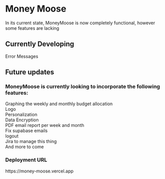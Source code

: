 <h1>Money Moose</h1>
 
In its current state, MoneyMoose is now completely functional, however some features are lacking<br>

<h2>Currently Developing</h2>
Error Messages

<h2>Future updates</h2>

<h3> MoneyMoose is currently looking to incorporate the following features:</h3>
Graphing the weekly and monthly budget allocation<br>
Logo<br>
Personalization<br>
Data Encryption <br>
PDF email report per week and month<br>
Fix supabase emails<br>
logout<br>
Jira to manage this thing<br>
And more to come<br>

<h3>Deployment URL</h3>
https://money-moose.vercel.app

